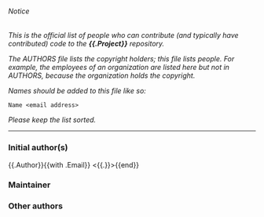 ###### Notice

*This is the official list of people who can contribute (and typically have
contributed) code to the **{{.Project}}** repository.*

*The AUTHORS file lists the copyright holders; this file lists people. For
example, the employees of an organization are listed here but not in AUTHORS,
because the organization holds the copyright.*

*Names should be added to this file like so:*

	Name <email address>

*Please keep the list sorted.*

* * *

### Initial author(s)

{{.Author}}{{with .Email}} <{{.}}>{{end}}

### Maintainer



### Other authors


